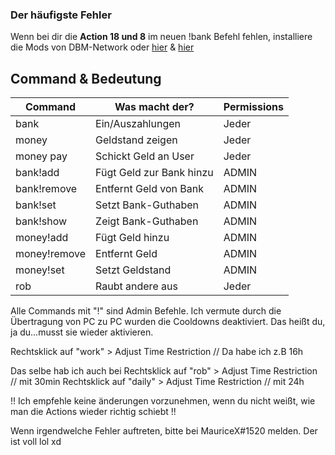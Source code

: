 ### Der häufigste Fehler
Wenn bei dir die **Action 18 und 8** im neuen !bank Befehl fehlen, installiere die Mods
von DBM-Network oder [hier](https://madebyme.s-ul.eu/yudrJynV) & [hier](https://madebyme.s-ul.eu/qAtaEXVm)

## Command & Bedeutung
| Command | Was macht der? | Permissions|
|---------|----------------|------------|
|bank| Ein/Auszahlungen | Jeder |
|money | Geldstand zeigen | Jeder |
|money pay | Schickt Geld an User | Jeder |
|bank!add | Fügt Geld zur Bank hinzu | ADMIN |
|bank!remove | Entfernt Geld von Bank | ADMIN |
|bank!set | Setzt Bank-Guthaben | ADMIN |
|bank!show | Zeigt Bank-Guthaben | ADMIN |
|money!add | Fügt Geld hinzu | ADMIN |
|money!remove | Entfernt Geld | ADMIN |
|money!set | Setzt Geldstand | ADMIN |
|rob | Raubt andere aus | Jeder |




Alle Commands mit "!" sind Admin Befehle.
Ich vermute durch die Übertragung von PC zu PC wurden die Cooldowns deaktiviert.
Das heißt du, ja du...musst sie wieder aktivieren.

Rechtsklick auf "work" > Adjust Time Restriction  // Da habe ich z.B 16h

Das selbe hab ich auch bei
Rechtsklick auf "rob" > Adjust Time Restriction  // mit 30min
Rechtsklick auf "daily" > Adjust Time Restriction  // mit 24h

!! Ich empfehle keine änderungen vorzunehmen, wenn du nicht weißt, wie man die Actions wieder richtig schiebt !!

Wenn irgendwelche Fehler auftreten, bitte bei MauriceX#1520 melden. Der ist voll lol xd
